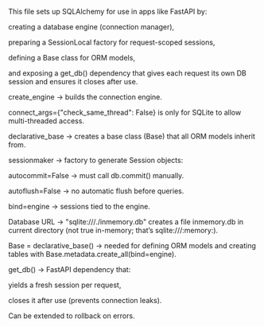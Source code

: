 This file sets up SQLAlchemy for use in apps like FastAPI by:

creating a database engine (connection manager),

preparing a SessionLocal factory for request-scoped sessions,

defining a Base class for ORM models,

and exposing a get_db() dependency that gives each request its own DB session and ensures it closes after use.


create_engine → builds the connection engine.

connect_args={"check_same_thread": False} is only for SQLite to allow multi-threaded access.

declarative_base → creates a base class (Base) that all ORM models inherit from.

sessionmaker → factory to generate Session objects:

autocommit=False → must call db.commit() manually.

autoflush=False → no automatic flush before queries.

bind=engine → sessions tied to the engine.

Database URL → "sqlite:///./inmemory.db" creates a file inmemory.db in current directory (not true in-memory; that’s sqlite:///:memory:).

Base = declarative_base() → needed for defining ORM models and creating tables with Base.metadata.create_all(bind=engine).

get_db() → FastAPI dependency that:

yields a fresh session per request,

closes it after use (prevents connection leaks).

Can be extended to rollback on errors.
